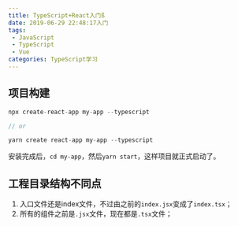 ```yaml
---
title: TypeScript+React入门ß
date: 2019-06-29 22:48:17入门
tags: 
 - JavaScript 
 - TypeScript
 - Vue
categories: TypeScript学习
---
```

## 项目构建
```ts
npx create-react-app my-app --typescript

// or

yarn create react-app my-app --typescript
```
安装完成后，`cd my-app`，然后`yarn start`，这样项目就正式启动了。

## 工程目录结构不同点
1. 入口文件还是index文件，不过由之前的`index.jsx`变成了`index.tsx`；
2. 所有的组件之前是`.jsx`文件，现在都是`.tsx`文件；
